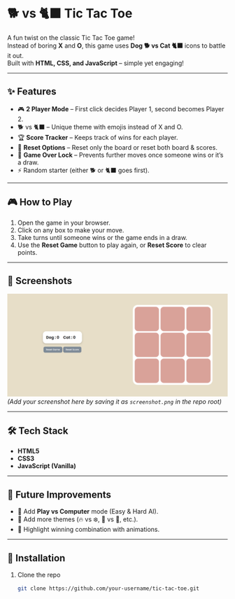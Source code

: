 # 🐕 vs 🐈‍⬛ Tic Tac Toe  

A fun twist on the classic Tic Tac Toe game!  
Instead of boring **X** and **O**, this game uses **Dog 🐕 vs Cat 🐈‍⬛** icons to battle it out.  
Built with **HTML, CSS, and JavaScript** – simple yet engaging!  

---

## ✨ Features  
- 🎮 **2 Player Mode** – First click decides Player 1, second becomes Player 2.  
- 🐕 vs 🐈‍⬛ – Unique theme with emojis instead of X and O.  
- 🏆 **Score Tracker** – Keeps track of wins for each player.  
- 🔄 **Reset Options** – Reset only the board or reset both board & scores.  
- 🚫 **Game Over Lock** – Prevents further moves once someone wins or it’s a draw.  
- ⚡ Random starter (either 🐕 or 🐈‍⬛ goes first).  

---

## 🎮 How to Play  
1. Open the game in your browser.  
2. Click on any box to make your move.  
3. Take turns until someone wins or the game ends in a draw.  
4. Use the **Reset Game** button to play again, or **Reset Score** to clear points.  

---

## 📸 Screenshots  

![Gameplay Screenshot](./screenshot.png)  
*(Add your screenshot here by saving it as `screenshot.png` in the repo root)*  

---

## 🛠️ Tech Stack  
- **HTML5**  
- **CSS3**  
- **JavaScript (Vanilla)**  

---

## 🚀 Future Improvements  
- 🤖 Add **Play vs Computer** mode (Easy & Hard AI).  
- 🎨 Add more themes (🔥 vs ❄️, 🍕 vs 🍔, etc.).  
- 🌈 Highlight winning combination with animations.  

---

## 📂 Installation  
1. Clone the repo  
   ```bash
   git clone https://github.com/your-username/tic-tac-toe.git
